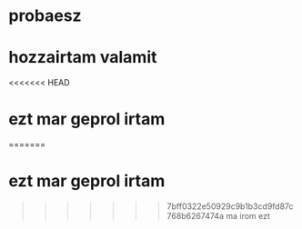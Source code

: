 # probaesz
# hozzairtam valamit
<<<<<<< HEAD
# ezt mar geprol irtam 
=======
# ezt mar geprol irtam 
>>>>>>> 7bff0322e50929c9b1b3cd9fd87c768b6267474a
ma irom ezt